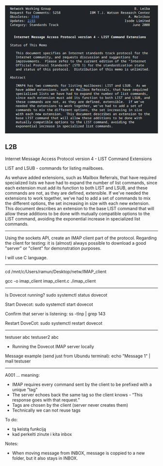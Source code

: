 ![alt text](image.png)

## L2B

Internet Message Access Protocol version 4 - LIST Command Extensions

LIST and LSUB - commands for listing mailboxes.

As wehave added extensions, such as Mailbox Referrals, that have required
specialized lists we have had to expand the number of list commands,
since each extension must add its function to both LIST and LSUB, and
these commands are not, as they are defined, extensible.  If we've
needed the extensions to work together, we've had to add a set of
commands to mix the different options, the set increasing in size
with each new extension.  This document describes an extension to the
base LIST command that will allow these additions to be done with
mutually compatible options to the LIST command, avoiding the
exponential increase in specialized list commands.

----------------------------------------

Using the sockets API, create an IMAP client part of the protocol.
Regarding the client for testing: it is (almost) always possible to download a good "server" or "client" for demonstration purposes.

I will use C language.

----------------------------------------

cd /mnt/c/Users/ramun/Desktop/netw/IMAP_client

gcc -o imap_client imap_client.c
./imap_client

----------------------------------------

Is Dovecot running?
sudo systemctl status dovecot

Start Dovecot:
sudo systemctl start dovecot

Confirm that server is listening: 
ss -tlnp | grep 143

Restart DoveCot:
sudo systemctl restart dovecot

----------------------------------------

testuser abc
testuser2 abc

- Running the Dovecot IMAP server locally

Message example (send just from Ubundu terminal):
echo "Message 1" | mail testuser

----------------------------------------

A001 ... meaning:
- IMAP requires every command sent by the client to be prefixed with a unique "tag"
- The server echoes back the same tag so the client knows - “This response goes with that request.”
- Tags are chosen by the client (server never creates them)
- Technically we can not reuse tags

To do: 
- tą keistą funkciją
- kad perkelti zinute i kita inbox

Notes:
- When moving message from INBOX, message is coppied to a new folder, but it also stays in INBOX.